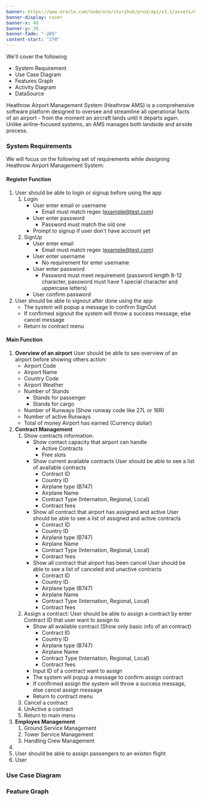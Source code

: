 ```yaml
---
banner: https://www.oracle.com/node/oce/storyhub/prod/api/v1.1/assets/CONTAF74F9FA8AFE4E14ADA52D8634069974/native/heathrow-airport-hero-banner3.jpg
banner-display: cover
banner-x: 48
banner-y: 20
banner-fade: "-205"
content-start: "270"
---
```

We'll cover the following
+ System Requirement
+ Use Case Diagram
+ Features Graph
+ Activity Diagram
+ DataSource

Heathrow Airport Management System (Heathrow AMS) is a comprehensive software platform designed to oversee and streamline all operational facts of an airport - from the moment an aircraft lands until it departs again. Unlike airline-focused systems, an AMS manages both landside and airside process.

### System Requirements

We will focus on the following set of requirements while designing Heathrow Airport Management System:

#### Register Function

1. User should be able to login or signup before using the app
	1. Login
		+ User enter email or username
			+ Email must match regex (example@test.com)
		+ User enter password
			+ Password must match the old one
		+ Prompt to signup if user don't have account yet
	2. SignUp
		+ User enter email
			+ Email must match regex (example@test.com)
		+ User enter username
			+ No requirement for enter username
		+ User enter password
			+ Password must meet requirement (password length 8-12 character, password must have 1 special character and uppercase letters)
		+ User confirm password
2. User should be able to signout after done using the app
	+ The system will popup a message to confirm SignOut
	+ If confirmed signout the system will throw a success message, else cancel message
	+ Return to contract menu

#### Main Function

1. **Overview of an airport**
	User should be able to see overview of an airport before showing others action:
	+ Airport Code
	+ Airport Name
	+ Country Code
	+ Airport Weather
	+ Number of Stands
		+ Stands for passenger
		+ Stands for cargo
	+ Number of Runways (Show runway code like 27L or 16R)
	+ Number of active Runways
	+ Total of money Airport has earned (Currency dollar)
2. **Contract Management**
	1. Show contracts information:
		+ Show contact capacity that airport can handle
			+ Active Contracts
			+ Free slots
		+ Show current available contracts
			User should be able to see a list of available contracts
			+ Contract ID
			+ Country ID
			+ Airplane type (B747)
			+ Airplane Name
			+ Contract Type (Internation, Regional, Local)
			+ Contract fees
		+ Show all contract that airport has assigned and active
			User should be able to see a list of assigned and active contracts
			+ Contract ID
			+ Country ID
			+ Airplane type (B747)
			+ Airplane Name
			+ Contract Type (Internation, Regional, Local)
			+ Contract fees
		+ Show all contract that airport has been cancel
			User should be able to see a list of canceled and unactive contracts
			+ Contract ID
			+ Country ID
			+ Airplane type (B747)
			+ Airplane Name
			+ Contract Type (Internation, Regional, Local)
			+ Contract fees
	2.  Assign a contract:
		User should be able to assign a contract by enter Contract ID that user want to assign to
		+ Show all available contract (Show only basic info of an contract)
			+ Contract ID
			+ Country ID
			+ Airplane type (B747)
			+ Airplane Name
			+ Contract Type (Internation, Regional, Local)
			+ Contract fees
		+ Input ID of a contract want to assign
		+ The system will popup a message to confirm assign contract
		+ If confirmed assign the system will throw a success message, else cancel assign message
		+ Return to contract menu
	3. Cancel a contract
	4. UnActive a contract
	5. Return to main menu
3. **Employes Management**
	1. Ground Service Management
	2. Tower Service Management
	3. Handling Crew Management
4. 
5. User should be able to assign passengers to an existen flight
6. User 

### Use Case Diagram

### Feature Graph